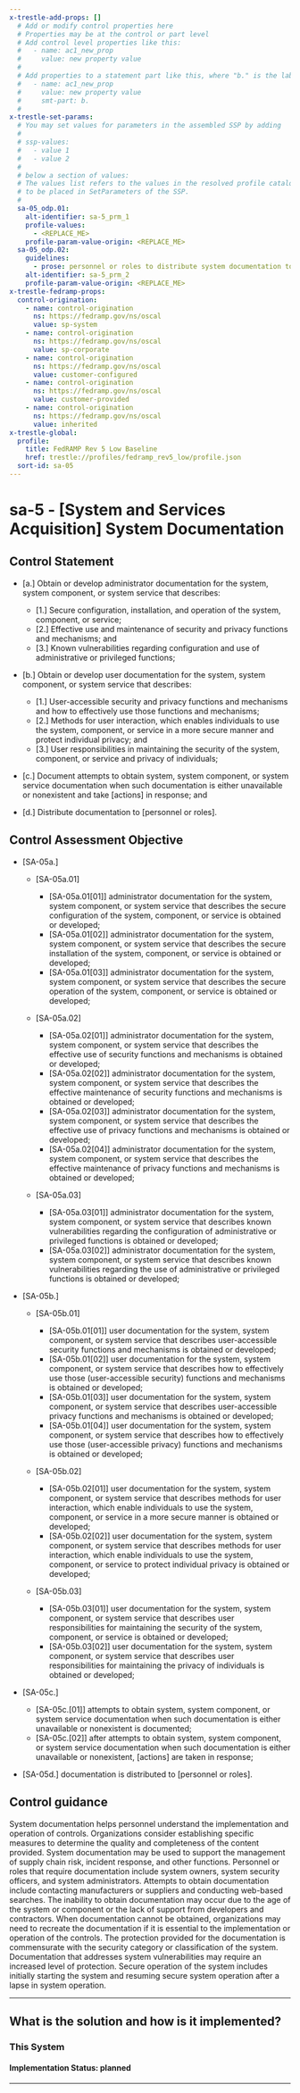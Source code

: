 ```yaml
---
x-trestle-add-props: []
  # Add or modify control properties here
  # Properties may be at the control or part level
  # Add control level properties like this:
  #   - name: ac1_new_prop
  #     value: new property value
  #
  # Add properties to a statement part like this, where "b." is the label of the target statement part
  #   - name: ac1_new_prop
  #     value: new property value
  #     smt-part: b.
  #
x-trestle-set-params:
  # You may set values for parameters in the assembled SSP by adding
  #
  # ssp-values:
  #   - value 1
  #   - value 2
  #
  # below a section of values:
  # The values list refers to the values in the resolved profile catalog, and the ssp-values represent new values
  # to be placed in SetParameters of the SSP.
  #
  sa-05_odp.01:
    alt-identifier: sa-5_prm_1
    profile-values:
      - <REPLACE_ME>
    profile-param-value-origin: <REPLACE_ME>
  sa-05_odp.02:
    guidelines:
      - prose: personnel or roles to distribute system documentation to is/are defined;
    alt-identifier: sa-5_prm_2
    profile-param-value-origin: <REPLACE_ME>
x-trestle-fedramp-props:
  control-origination:
    - name: control-origination
      ns: https://fedramp.gov/ns/oscal
      value: sp-system
    - name: control-origination
      ns: https://fedramp.gov/ns/oscal
      value: sp-corporate
    - name: control-origination
      ns: https://fedramp.gov/ns/oscal
      value: customer-configured
    - name: control-origination
      ns: https://fedramp.gov/ns/oscal
      value: customer-provided
    - name: control-origination
      ns: https://fedramp.gov/ns/oscal
      value: inherited
x-trestle-global:
  profile:
    title: FedRAMP Rev 5 Low Baseline
    href: trestle://profiles/fedramp_rev5_low/profile.json
  sort-id: sa-05
---
```


# sa-5 - \[System and Services Acquisition\] System Documentation

## Control Statement

- \[a.\] Obtain or develop administrator documentation for the system, system component, or system service that describes:

  - \[1.\] Secure configuration, installation, and operation of the system, component, or service;
  - \[2.\] Effective use and maintenance of security and privacy functions and mechanisms; and
  - \[3.\] Known vulnerabilities regarding configuration and use of administrative or privileged functions;

- \[b.\] Obtain or develop user documentation for the system, system component, or system service that describes:

  - \[1.\] User-accessible security and privacy functions and mechanisms and how to effectively use those functions and mechanisms;
  - \[2.\] Methods for user interaction, which enables individuals to use the system, component, or service in a more secure manner and protect individual privacy; and
  - \[3.\] User responsibilities in maintaining the security of the system, component, or service and privacy of individuals;

- \[c.\] Document attempts to obtain system, system component, or system service documentation when such documentation is either unavailable or nonexistent and take [actions] in response; and

- \[d.\] Distribute documentation to [personnel or roles].

## Control Assessment Objective

- \[SA-05a.\]

  - \[SA-05a.01\]

    - \[SA-05a.01[01]\] administrator documentation for the system, system component, or system service that describes the secure configuration of the system, component, or service is obtained or developed;
    - \[SA-05a.01[02]\] administrator documentation for the system, system component, or system service that describes the secure installation of the system, component, or service is obtained or developed;
    - \[SA-05a.01[03]\] administrator documentation for the system, system component, or system service that describes the secure operation of the system, component, or service is obtained or developed;

  - \[SA-05a.02\]

    - \[SA-05a.02[01]\] administrator documentation for the system, system component, or system service that describes the effective use of security functions and mechanisms is obtained or developed;
    - \[SA-05a.02[02]\] administrator documentation for the system, system component, or system service that describes the effective maintenance of security functions and mechanisms is obtained or developed;
    - \[SA-05a.02[03]\] administrator documentation for the system, system component, or system service that describes the effective use of privacy functions and mechanisms is obtained or developed;
    - \[SA-05a.02[04]\] administrator documentation for the system, system component, or system service that describes the effective maintenance of privacy functions and mechanisms is obtained or developed;

  - \[SA-05a.03\]

    - \[SA-05a.03[01]\] administrator documentation for the system, system component, or system service that describes known vulnerabilities regarding the configuration of administrative or privileged functions is obtained or developed;
    - \[SA-05a.03[02]\] administrator documentation for the system, system component, or system service that describes known vulnerabilities regarding the use of administrative or privileged functions is obtained or developed;

- \[SA-05b.\]

  - \[SA-05b.01\]

    - \[SA-05b.01[01]\] user documentation for the system, system component, or system service that describes user-accessible security functions and mechanisms is obtained or developed;
    - \[SA-05b.01[02]\] user documentation for the system, system component, or system service that describes how to effectively use those (user-accessible security) functions and mechanisms is obtained or developed;
    - \[SA-05b.01[03]\] user documentation for the system, system component, or system service that describes user-accessible privacy functions and mechanisms is obtained or developed;
    - \[SA-05b.01[04]\] user documentation for the system, system component, or system service that describes how to effectively use those (user-accessible privacy) functions and mechanisms is obtained or developed;

  - \[SA-05b.02\]

    - \[SA-05b.02[01]\] user documentation for the system, system component, or system service that describes methods for user interaction, which enable individuals to use the system, component, or service in a more secure manner is obtained or developed;
    - \[SA-05b.02[02]\] user documentation for the system, system component, or system service that describes methods for user interaction, which enable individuals to use the system, component, or service to protect individual privacy is obtained or developed;

  - \[SA-05b.03\]

    - \[SA-05b.03[01]\] user documentation for the system, system component, or system service that describes user responsibilities for maintaining the security of the system, component, or service is obtained or developed;
    - \[SA-05b.03[02]\] user documentation for the system, system component, or system service that describes user responsibilities for maintaining the privacy of individuals is obtained or developed;

- \[SA-05c.\]

  - \[SA-05c.[01]\] attempts to obtain system, system component, or system service documentation when such documentation is either unavailable or nonexistent is documented;
  - \[SA-05c.[02]\] after attempts to obtain system, system component, or system service documentation when such documentation is either unavailable or nonexistent, [actions] are taken in response;

- \[SA-05d.\] documentation is distributed to [personnel or roles].

## Control guidance

System documentation helps personnel understand the implementation and operation of controls. Organizations consider establishing specific measures to determine the quality and completeness of the content provided. System documentation may be used to support the management of supply chain risk, incident response, and other functions. Personnel or roles that require documentation include system owners, system security officers, and system administrators. Attempts to obtain documentation include contacting manufacturers or suppliers and conducting web-based searches. The inability to obtain documentation may occur due to the age of the system or component or the lack of support from developers and contractors. When documentation cannot be obtained, organizations may need to recreate the documentation if it is essential to the implementation or operation of the controls. The protection provided for the documentation is commensurate with the security category or classification of the system. Documentation that addresses system vulnerabilities may require an increased level of protection. Secure operation of the system includes initially starting the system and resuming secure system operation after a lapse in system operation.

______________________________________________________________________

## What is the solution and how is it implemented?

<!-- For implementation status enter one of: implemented, partial, planned, alternative, not-applicable -->

<!-- Note that the list of rules under ### Rules: is read-only and changes will not be captured after assembly to JSON -->

### This System

<!-- Add implementation prose for the main This System component for control: sa-5 -->

#### Implementation Status: planned

______________________________________________________________________
